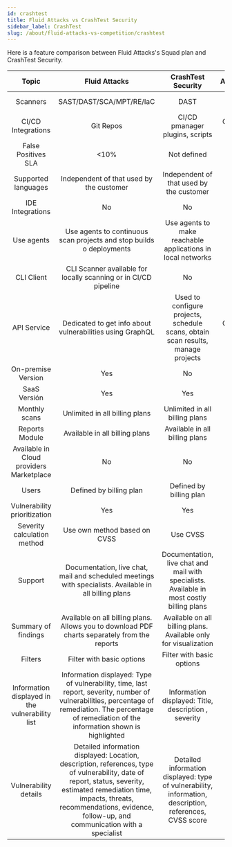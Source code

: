 ```yaml
---
id: crashtest
title: Fluid Attacks vs CrashTest Security
sidebar_label: CrashTest
slug: /about/fluid-attacks-vs-competition/crashtest
---
```


Here is a feature comparison
between Fluid Attacks's Squad plan and CrashTest Security.

|                    **Topic**                    |                                                                                                                  **Fluid Attacks**                                                                                                                  |                                          **CrashTest Security**                                         |    **Advantage**   |
|:-----------------------------------------------:|:---------------------------------------------------------------------------------------------------------------------------------------------------------------------------------------------------------------------------------------------------:|:-------------------------------------------------------------------------------------------------------:|:------------------:|
| Scanners                                        | SAST/DAST/SCA/MPT/RE/IaC                                                                                                                                                                                                                            | DAST                                                                                                    | Fluid Attacks      |
| CI/CD Integrations                              | Git Repos                                                                                                                                                                                                                                           | CI/CD pmanager plugins, scripts                                                                         | CrashTest Security |
| False Positives SLA                             |                                                                                                                                                                                                                                                <10% | Not defined                                                                                             | Fluid Attacks      |
| Supported languages                             | Independent of that used by the customer                                                                                                                                                                                                            | Independent of that used by the customer                                                                | Similar            |
| IDE Integrations                                | No                                                                                                                                                                                                                                                  | No                                                                                                      | Similar            |
| Use agents                                      | Use agents to continuous scan projects and stop builds o deployments                                                                                                                                                                                | Use agents to make reachable applications in local networks                                             | Fluid Attacks      |
| CLI Client                                      | CLI Scanner available for locally scanning or in CI/CD pipeline                                                                                                                                                                                     | No                                                                                                      | Fluid Attacks      |
| API Service                                     | Dedicated to get info about vulnerabilities using GraphQL                                                                                                                                                                                           | Used to configure projects, schedule scans, obtain scan results, manage projects                        | CrashTest Security |
| On-premise Version                              | Yes                                                                                                                                                                                                                                                 | No                                                                                                      | Fluid Attacks      |
| SaaS Versión                                    | Yes                                                                                                                                                                                                                                                 | Yes                                                                                                     | Similar            |
| Monthly scans                                   | Unlimited in all billing plans                                                                                                                                                                                                                      | Unlimited in all billing plans                                                                          | Similar            |
| Reports Module                                  | Available in all billing plans                                                                                                                                                                                                                      | Available in all billing plans                                                                          | Similar            |
| Available in Cloud providers Marketplace        | No                                                                                                                                                                                                                                                  | No                                                                                                      | Similar            |
| Users                                           | Defined by billing plan                                                                                                                                                                                                                             | Defined by billing plan                                                                                 | Similar            |
| Vulnerability prioritization                      | Yes                                                                                                                                                                                                                                                 | Yes                                                                                                     | Similar            |
| Severity calculation method                     | Use own method based on CVSS                                                                                                                                                                                                                        | Use CVSS                                                                                                | Fluid Attacks      |
| Support                                         | Documentation, live chat, mail and scheduled meetings with specialists. Available in all billing plans                                                                                                                                              | Documentation, live chat and mail with specialists. Available in most costly billing plans              | Fluid Attacks      |
| Summary of findings                             | Available on all billing plans. Allows you to download PDF charts separately from the reports                                                                                                                                                       | Available on all billing plans. Available only for visualization                                        | Fluid Attacks      |
| Filters                                         | Filter with basic options                                                                                                                                                                                                                           | Filter with basic options                                                                               | Similar            |
| Information displayed in the vulnerability list | Information displayed: Type of vulnerability, time, last report, severity, number of vulnerabilities, percentage of remediation. The percentage of remediation of the information shown is highlighted                                              | Information displayed: Title, description , severity                                                    | Fluid Attacks      |
| Vulnerability details                           | Detailed information displayed: Location, description, references, type of vulnerability, date of report, status, severity, estimated remediation time, impacts, threats, recommendations, evidence, follow-up, and communication with a specialist | Detailed information displayed: type of vulnerability, information, description, references, CVSS score | Fluid Attacks      |
